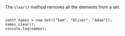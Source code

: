 The `clear()` method removes
all the elements from a set.

<codeblock language="javascript" type="lesson">
<code>
const names = new Set(["Sam", "Oliver", "Adam"]);
names.clear();
console.log(names);
</code>
</codeblock>